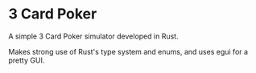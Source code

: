 # 3 Card Poker

A simple 3 Card Poker simulator developed in Rust.

Makes strong use of Rust's type system and enums, and uses egui for a pretty GUI.

